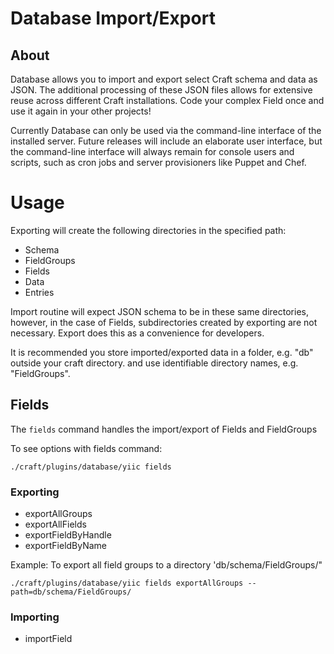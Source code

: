 # Database Import/Export

## About

Database allows you to import and export select Craft schema and data as JSON. The additional processing of these JSON files allows for extensive reuse across different Craft installations. Code your complex Field once and use it again in your other projects!

Currently Database can only be used via the command-line interface of the installed server. Future releases will include an elaborate user interface, but the command-line interface will always remain for console users and scripts, such as cron jobs and server provisioners like Puppet and Chef.

# Usage

Exporting will create the following directories in the specified path:

* Schema
* FieldGroups
* Fields
* Data
* Entries

Import routine will expect JSON schema to be in these same directories, however, in the case of Fields, subdirectories created by exporting are not necessary. Export does this as a convenience for developers.

It is recommended you store imported/exported data in a folder, e.g. "db" outside your craft directory. and use identifiable directory names, e.g. "FieldGroups".

## Fields

The `fields` command handles the import/export of Fields and FieldGroups

To see options with fields command:

`./craft/plugins/database/yiic fields`

### Exporting

* exportAllGroups
* exportAllFields
* exportFieldByHandle
* exportFieldByName

Example: To export all field groups to a directory 'db/schema/FieldGroups/"

`./craft/plugins/database/yiic fields exportAllGroups --path=db/schema/FieldGroups/`

### Importing

* importField
